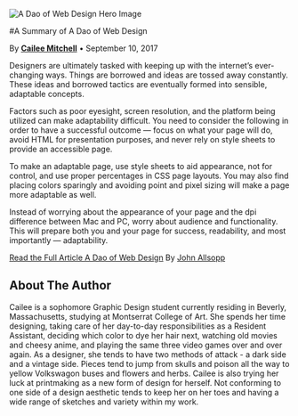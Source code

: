 ![A Dao of Web Design Hero Image](img/img.png)

#A Summary of A Dao of Web Design

By **[Cailee Mitchell](#about-the-author)** • September 10, 2017

Designers are ultimately tasked with keeping up with the internet’s ever-changing ways. Things are borrowed and ideas are tossed away constantly. These ideas and borrowed tactics are eventually formed into sensible, adaptable concepts.

Factors such as poor eyesight, screen resolution, and the platform being utilized can make adaptability difficult. You need to consider the following in order to have a successful outcome — focus on what your page will do, avoid HTML for presentation purposes, and never rely on style sheets to provide an accessible page.

To make an adaptable page, use style sheets to aid appearance, not for control, and use proper percentages in CSS page layouts. You may also find placing colors sparingly and avoiding point and pixel sizing will make a page more adaptable as well.

Instead of worrying about the appearance of your page and the dpi difference between Mac and PC, worry about audience and functionality. This will prepare both you and your page for success, readability, and most importantly — adaptability.

[Read the Full Article A Dao of Web Design](https://alistapart.com/article/dao) By [John Allsopp](https://alistapart.com/author/johnallsopp)

## About The Author

Cailee is a sophomore Graphic Design student currently residing in Beverly, Massachusetts, studying at Montserrat College of Art. She spends her time designing, taking care of her day-to-day responsibilities as a Resident Assistant, deciding which color to dye her hair next, watching old movies and cheesy anime, and playing the same three video games over and over again. As a designer, she tends to have two methods of attack - a dark side and a vintage side. Pieces tend to jump from skulls and poison all the way to yellow Volkswagon buses and flowers and herbs. Cailee is also trying her luck at printmaking as a new form of design for herself. Not conforming to one side of a design aesthetic tends to keep her on her toes and having a wide range of sketches and variety within my work.
